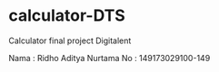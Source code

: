 # calculator-DTS
Calculator final project Digitalent

Nama : Ridho Aditya Nurtama
No : 149173029100-149
